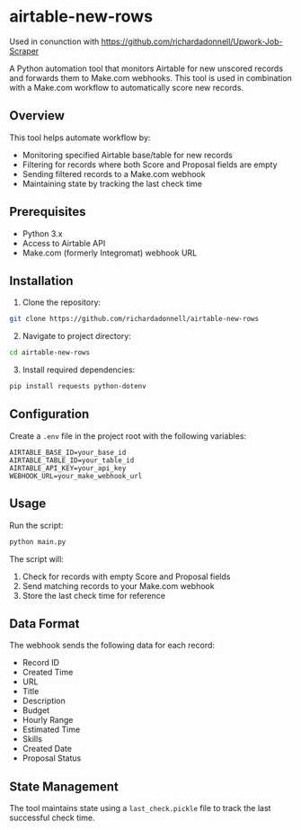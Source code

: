 # airtable-new-rows

Used in conunction with https://github.com/richardadonnell/Upwork-Job-Scraper

A Python automation tool that monitors Airtable for new unscored records and forwards them to Make.com webhooks. This tool is used in combination with a Make.com workflow to automatically score new records.

## Overview

This tool helps automate workflow by:

- Monitoring specified Airtable base/table for new records
- Filtering for records where both Score and Proposal fields are empty
- Sending filtered records to a Make.com webhook
- Maintaining state by tracking the last check time

## Prerequisites

- Python 3.x
- Access to Airtable API
- Make.com (formerly Integromat) webhook URL

## Installation

1. Clone the repository:

```sh
git clone https://github.com/richardadonnell/airtable-new-rows
```

2. Navigate to project directory:

```sh
cd airtable-new-rows
```

3. Install required dependencies:

```sh
pip install requests python-dotenv
```

## Configuration

Create a `.env` file in the project root with the following variables:

```env
AIRTABLE_BASE_ID=your_base_id
AIRTABLE_TABLE_ID=your_table_id
AIRTABLE_API_KEY=your_api_key
WEBHOOK_URL=your_make_webhook_url
```

## Usage

Run the script:

```sh
python main.py
```

The script will:

1. Check for records with empty Score and Proposal fields
2. Send matching records to your Make.com webhook
3. Store the last check time for reference

## Data Format

The webhook sends the following data for each record:

- Record ID
- Created Time
- URL
- Title
- Description
- Budget
- Hourly Range
- Estimated Time
- Skills
- Created Date
- Proposal Status

## State Management

The tool maintains state using a `last_check.pickle` file to track the last successful check time.
